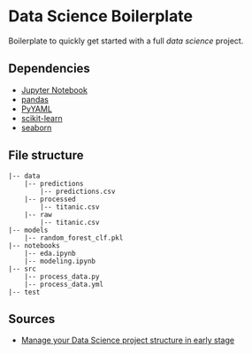 # Data Science Boilerplate
Boilerplate to quickly get started with a full *data science* project.

## Dependencies
*  [Jupyter Notebook](https://jupyter.org/)
*  [pandas](https://pandas.pydata.org/)
*  [PyYAML](https://pyyaml.org/)
*  [scikit-learn](https://scikit-learn.org/stable/)
*  [seaborn](https://seaborn.pydata.org/)


## File structure
```
|-- data
	|-- predictions
		|-- predictions.csv
	|-- processed
		|-- titanic.csv
	|-- raw
		|-- titanic.csv
|-- models
	|-- random_forest_clf.pkl
|-- notebooks
	|-- eda.ipynb
	|-- modeling.ipynb
|-- src
	|-- process_data.py
	|-- process_data.yml
|-- test
```

## Sources
*  [Manage your Data Science project structure in early stage](https://towardsdatascience.com/manage-your-data-science-project-structure-in-early-stage-95f91d4d0600)


